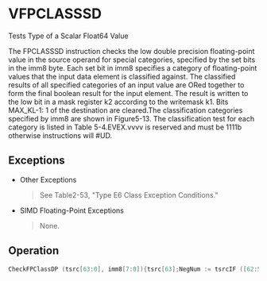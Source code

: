 # VFPCLASSSD

Tests Type of a Scalar Float64 Value

The FPCLASSSD instruction checks the low double precision floating-point value in the source operand for special categories, specified by the set bits in the imm8 byte.
Each set bit in imm8 specifies a category of floating-point values that the input data element is classified against.
The classified results of all specified categories of an input value are ORed together to form the final boolean result for the input element.
The result is written to the low bit in a mask register k2 according to the writemask k1.
Bits MAX_KL-1: 1 of the destination are cleared.The classification categories specified by imm8 are shown in Figure5-13.
The classification test for each category is listed in Table 5-4.EVEX.vvvv is reserved and must be 1111b otherwise instructions will #UD.

## Exceptions

- Other Exceptions
  > See Table2-53, "Type E6 Class Exception Conditions."
- SIMD Floating-Point Exceptions
  > None.

## Operation

```C
CheckFPClassDP (tsrc[63:0], imm8[7:0]){tsrc[63];NegNum := tsrcIF ([62:52]=07FFh) Then ExpAllOnes := 1; FI;tsrcIF ([62:52]=0h) Then ExpAllZeros := 1;IF (ExpAllZeros AND MXCSR.DAZ) Then MantAllZeros := 1;tsrcELSIF ([51:0]=0h) ThenMantAllZeros := 1;FI;ZeroNumber := ExpAllZeros AND MantAllZerostsrc[51];SignalingBit := sNaN_res := ExpAllOnes AND NOT(MantAllZeros) AND NOT(SignalingBit); // sNaNqNaN_res := ExpAllOnes AND NOT(MantAllZeros) AND SignalingBit; // qNaNPzero_res := NOT(NegNum) AND ExpAllZeros AND MantAllZeros; // +0Nzero_res := NegNum AND ExpAllZeros AND MantAllZeros; // -0PInf_res := NOT(NegNum) AND ExpAllOnes AND MantAllZeros; // +InfNInf_res := NegNum AND ExpAllOnes AND MantAllZeros; // -InfDenorm_res := ExpAllZeros AND NOT(MantAllZeros); // denormFinNeg_res := NegNum AND NOT(ExpAllOnes) AND NOT(ZeroNumber); // -finitebResult = ( imm8[0] AND qNaN_res ) OR (imm8[1] AND Pzero_res ) OR( imm8[2] AND Nzero_res ) OR ( imm8[3] AND PInf_res ) OR( imm8[4] AND NInf_res ) OR ( imm8[5] AND Denorm_res ) OR( imm8[6] AND FinNeg_res ) OR ( imm8[7] AND sNaN_res );VFPCLASSSD (EVEX encoded version)IF k1[0] OR *no writemask*THEN DEST[0] := CheckFPClassDP(SRC1[63:0], imm8[7:0])ELSE  DEST[0] := 0; zeroing-masking onlyFI;DEST[MAX_KL-1:1] := 0Intel C/C++ Compiler Intrinsic EquivalentVFPCLASSSD __mmask8 _mm_fpclass_sd_mask( __m128d a, int c)VFPCLASSSD __mmask8 _mm_mask_fpclass_sd_mask( __mmask8 m, __m128d a, int c)
```
